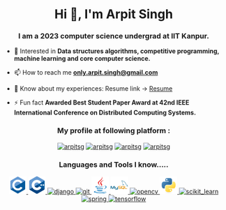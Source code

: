 <h1 align="center">Hi 👋, I'm Arpit Singh</h1>
<h3 align="center">I am a 2023 computer science undergrad at IIT Kanpur.</h3>

- 💬 Interested in **Data structures algorithms, competitive programming, machine learning and core computer science.**

- 📫 How to reach me **only.arpit.singh@gmail.com**

- 📄 Know about my experiences: Resume link -> [Resume](https://drive.google.com/file/d/1LM-y0IO9Y9OS6mssyQvDnavNYV20ntBy/view)

- ⚡ Fun fact **Awarded Best Student Paper Award at 42nd IEEE International Conference on Distributed Computing Systems.**

<h3 align="center">My profile at following platform :</h3>
<p align="center">
<a href="https://linkedin.com/in/arpitsg" target="blank"><img align="center" src="https://raw.githubusercontent.com/rahuldkjain/github-profile-readme-generator/master/src/images/icons/Social/linked-in-alt.svg" alt="arpitsg" height="30" width="40" /></a>
<a href="https://www.codechef.com/users/arpitsg" target="blank"><img align="center" src="https://cdn.codechef.com/images/cc-logo.svg" alt="arpitsg" height="30" width="40" /></a>
<a href="https://codeforces.com/profile/arpitsg" target="blank"><img align="center" src="https://raw.githubusercontent.com/rahuldkjain/github-profile-readme-generator/master/src/images/icons/Social/codeforces.svg" alt="arpitsg" height="30" width="40" /></a>
<a href="https://www.leetcode.com/arpitsg" target="blank"><img align="center" src="https://raw.githubusercontent.com/rahuldkjain/github-profile-readme-generator/master/src/images/icons/Social/leet-code.svg" alt="arpitsg" height="30" width="40" /></a>
</p>

<h3 align="center">Languages and Tools I know.....</h3>
<p align="center"> <a href="https://www.cprogramming.com/" target="_blank" rel="noreferrer"> <img src="https://raw.githubusercontent.com/devicons/devicon/master/icons/c/c-original.svg" alt="c" width="40" height="40"/> </a> <a href="https://www.w3schools.com/cpp/" target="_blank" rel="noreferrer"> <img src="https://raw.githubusercontent.com/devicons/devicon/master/icons/cplusplus/cplusplus-original.svg" alt="cplusplus" width="40" height="40"/> </a> <a href="https://www.djangoproject.com/" target="_blank" rel="noreferrer"> <img src="https://cdn.worldvectorlogo.com/logos/django.svg" alt="django" width="40" height="40"/> </a> <a href="https://git-scm.com/" target="_blank" rel="noreferrer"> <img src="https://www.vectorlogo.zone/logos/git-scm/git-scm-icon.svg" alt="git" width="40" height="40"/> </a> <a href="https://www.java.com" target="_blank" rel="noreferrer"> <img src="https://raw.githubusercontent.com/devicons/devicon/master/icons/java/java-original.svg" alt="java" width="40" height="40"/> </a> <a href="https://www.mysql.com/" target="_blank" rel="noreferrer"> <img src="https://raw.githubusercontent.com/devicons/devicon/master/icons/mysql/mysql-original-wordmark.svg" alt="mysql" width="40" height="40"/> </a> <a href="https://opencv.org/" target="_blank" rel="noreferrer"> <img src="https://www.vectorlogo.zone/logos/opencv/opencv-icon.svg" alt="opencv" width="40" height="40"/> </a> <a href="https://www.python.org" target="_blank" rel="noreferrer"> <img src="https://raw.githubusercontent.com/devicons/devicon/master/icons/python/python-original.svg" alt="python" width="40" height="40"/> </a> <a href="https://scikit-learn.org/" target="_blank" rel="noreferrer"> <img src="https://upload.wikimedia.org/wikipedia/commons/0/05/Scikit_learn_logo_small.svg" alt="scikit_learn" width="40" height="40"/> </a> <a href="https://spring.io/" target="_blank" rel="noreferrer"> <img src="https://www.vectorlogo.zone/logos/springio/springio-icon.svg" alt="spring" width="40" height="40"/> </a> <a href="https://www.tensorflow.org" target="_blank" rel="noreferrer"> <img src="https://www.vectorlogo.zone/logos/tensorflow/tensorflow-icon.svg" alt="tensorflow" width="40" height="40"/> </a> </p>


